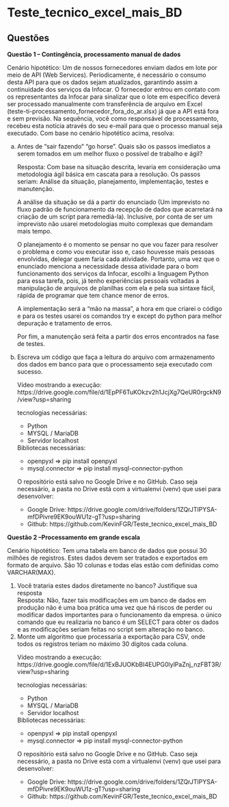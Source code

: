 # Teste_tecnico_excel_mais_BD

<h2>Questões</h2>
<b>Questão 1 – Contingência, processamento manual de dados</b>
<p>Cenário hipotético: Um de nossos fornecedores enviam dados em lote por meio de API (Web Services). Periodicamente, é necessário o consumo desta API para que os dados sejam atualizados, garantindo assim a continuidade dos serviços da Infocar. O fornecedor entrou em contato com os representantes da Infocar para sinalizar que o lote em específico deverá ser processado manualmente com transferência de arquivo em Excel (teste-ti-processamento_fornecedor_fora_do_ar.xlsx) já que a API está fora e sem previsão.
Na sequência, você como responsável de processamento, recebeu esta notícia através do seu e-mail para que o processo manual seja executado.
Com base no cenário hipotético acima, resolva:</p>

<ol type="a">
<li>Antes de “sair fazendo” “go horse”. Quais são os passos imediatos a serem tomados em um melhor fluxo o possível de trabalho e ágil?</li>
  <p>
	Resposta: Com base na situação descrita, levaria em consideração uma metodologia ágil básica em cascata para a resolução. Os passos seriam: Análise da situação, planejamento, implementação, testes e manutenção.
  </p>
	<p>
    A análise da situação se dá a partir do enunciado (Um imprevisto no fluxo padrão de funcionamento da recepção de dados que acarretará na criação de um script para remediá-la). Inclusive, por conta de ser um imprevisto não usarei metodologias muito complexas que demandam mais tempo.	
  </p>
  <p>
	O planejamento é o momento se pensar no que vou fazer para resolver o problema e como vou executar isso e, caso houvesse mais pessoas envolvidas, delegar quem faria cada atividade. Portanto, uma vez que o enunciado menciona a necessidade dessa atividade para o bom funcionamento dos serviços da Infocar, escolhi a linguagem Python para essa tarefa, pois, já tenho experiências pessoais voltadas a manipulação de arquivos de planilhas com ela e pela sua sintaxe fácil, rápida de programar que tem chance menor de erros.
  </p>
  <p>
	A implementação será a “mão na massa”, a hora em que criarei o código e para os testes usarei os comandos try e except do python para melhor depuração e tratamento de erros.
  </p>
  <p>
	Por fim, a manutenção será feita a partir dos erros encontrados na fase de testes.
  </p>
 
<li>   Escreva um código que faça a leitura do arquivo com armazenamento dos dados em banco para que o processamento seja executado com sucesso.</li>
<p>
	Vídeo mostrando a execução:	https://drive.google.com/file/d/1EpPF6TuKOkzv2h1JcjXg7QeUR0rgckN9/view?usp=sharing
<p>
	<label>tecnologias necessárias:</label>
  <ul>
<li>Python</li>
<li>MYSQL / MariaDB
<li>Servidor localhost</li>
</ul>
	<label>Bibliotecas necessárias:</label>
 <ul>
<li>openpyxl => pip install openpyxl</li>
<li>mysql.connector => pip install mysql-connector-python</li>
 </ul>
 <p>
	O repositório está salvo no Google Drive e no GitHub. Caso seja necessário, a pasta no Drive está com a virtualenvi (venv) que usei para desenvolver:
 </p>
 <ul>
 	<li>Google Drive: https://drive.google.com/drive/folders/1ZQrJTlPYSA-mfDPivre9EK9ouWU1z-gT?usp=sharing</li>
	<li>Github: https://github.com/KevinFGR/Teste_tecnico_excel_mais_BD</li>
	
	
 </ol>
<b>Questão 2 –Processamento em grande escala</b>
<p>
Cenário hipotético: Tem uma tabela em banco de dados que possui 30 milhões de registros. Estes dados devem ser tratados e exportados em formato de arquivo. São 10 colunas e todas elas estão com definidas como VARCHAR(MAX).
</p>
<ol>
<li>Você trataria estes dados diretamente no banco? Justifique sua resposta</li>
	Resposta: Não, fazer tais modificações em um banco de dados em produção não é uma boa prática uma vez que há riscos de perder ou modificar dados importantes para o funcionamento da empresa. o único comando que eu realizaria no banco é um SELECT para obter os dados e as modificações seriam feitas no script sem alteração no banco.	
<li>Monte um algoritmo que processaria a exportação para CSV, onde todos os registros teriam no máximo 30 dígitos cada coluna.</li>
  <p>
	Vídeo mostrando a execução:	https://drive.google.com/file/d/1ExBJUOKbBI4EUPG0lylPaZnj_nzFBT3R/view?usp=sharing
  </p>
	<label>tecnologias necessárias:</label>
  <ul>
<li>Python</li>
<li>MYSQL / MariaDB
<li>Servidor localhost</li>
</ul>
	<label>Bibliotecas necessárias:</label>
 <ul>
<li>openpyxl => pip install openpyxl</li>
<li>mysql.connector => pip install mysql-connector-python</li>
 </ul>
 <p>
	O repositório está salvo no Google Drive e no GitHub. Caso seja necessário, a pasta no Drive está com a virtualenvi (venv) que usei para desenvolver:
 </p>
 <ul>
 	<li>Google Drive: https://drive.google.com/drive/folders/1ZQrJTlPYSA-mfDPivre9EK9ouWU1z-gT?usp=sharing</li>
	<li>Github: https://github.com/KevinFGR/Teste_tecnico_excel_mais_BD</li>
